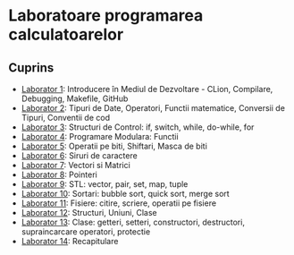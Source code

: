 # Laboratoare programarea calculatoarelor

## Cuprins

- [Laborator 1](./lab1/README.md): Introducere în Mediul de Dezvoltare - CLion, Compilare, Debugging, Makefile, GitHub
- [Laborator 2](./lab2/README.md): Tipuri de Date, Operatori, Functii matematice, Conversii de Tipuri, Conventii de cod
- [Laborator 3](./lab3/README.md): Structuri de Control: if, switch, while, do-while, for
- [Laborator 4](./lab4/README.md): Programare Modulara: Functii
- [Laborator 5](./lab5/README.md): Operatii pe biti, Shiftari, Masca de biti
- [Laborator 6](./lab6/README.md): Siruri de caractere
- [Laborator 7](./lab7/README.md): Vectori si Matrici
- [Laborator 8](./lab8/README.md): Pointeri
- [Laborator 9](./lab9/README.md): STL: vector, pair, set, map, tuple
- [Laborator 10](./lab10/README.md): Sortari: bubble sort, quick sort, merge sort
- [Laborator 11](./lab11/README.md): Fisiere: citire, scriere, operatii pe fisiere
- [Laborator 12](./lab12/README.md): Structuri, Uniuni, Clase
- [Laborator 13](./lab13/README.md): Clase: getteri, setteri, constructori, destructori, supraincarcare operatori, protectie
- [Laborator 14](./lab14/README.md): Recapitulare
